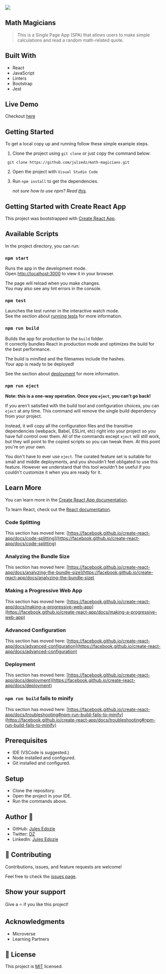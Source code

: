 ![](https://img.shields.io/badge/Microverse-blueviolet)

## Math Magicians
> This is a Single Page App (SPA) that allows users to make simple calculations and read a random math-related quote.


## Built With

- React
- JavaScript
- Linters
- Bootstrap
- Jest


## Live Demo

Checkout [here]()


## Getting Started

To get a local copy up and running follow these simple example steps.
1. Clone the project using `git clone` or just copy the command below:
  ```
   git clone https://github.com/julzedz/math-magicians.git
   ```
2. Open the project with `Visual Studio Code`
3. Run `npm install` to get the dependencies.

   *not sure how to use npm? Read [this](https://docs.npmjs.com/downloading-and-installing-node-js-and-npm).*
   

## Getting Started with Create React App

This project was bootstrapped with [Create React App](https://github.com/facebook/create-react-app).

## Available Scripts

In the project directory, you can run:

### `npm start`

Runs the app in the development mode.\
Open [http://localhost:3000](http://localhost:3000) to view it in your browser.

The page will reload when you make changes.\
You may also see any lint errors in the console.

### `npm test`

Launches the test runner in the interactive watch mode.\
See the section about [running tests](https://facebook.github.io/create-react-app/docs/running-tests) for more information.

### `npm run build`

Builds the app for production to the `build` folder.\
It correctly bundles React in production mode and optimizes the build for the best performance.

The build is minified and the filenames include the hashes.\
Your app is ready to be deployed!

See the section about [deployment](https://facebook.github.io/create-react-app/docs/deployment) for more information.

### `npm run eject`

**Note: this is a one-way operation. Once you `eject`, you can't go back!**

If you aren't satisfied with the build tool and configuration choices, you can `eject` at any time. This command will remove the single build dependency from your project.

Instead, it will copy all the configuration files and the transitive dependencies (webpack, Babel, ESLint, etc) right into your project so you have full control over them. All of the commands except `eject` will still work, but they will point to the copied scripts so you can tweak them. At this point you're on your own.

You don't have to ever use `eject`. The curated feature set is suitable for small and middle deployments, and you shouldn't feel obligated to use this feature. However we understand that this tool wouldn't be useful if you couldn't customize it when you are ready for it.

## Learn More

You can learn more in the [Create React App documentation](https://facebook.github.io/create-react-app/docs/getting-started).

To learn React, check out the [React documentation](https://reactjs.org/).

### Code Splitting

This section has moved here: [https://facebook.github.io/create-react-app/docs/code-splitting](https://facebook.github.io/create-react-app/docs/code-splitting)

### Analyzing the Bundle Size

This section has moved here: [https://facebook.github.io/create-react-app/docs/analyzing-the-bundle-size](https://facebook.github.io/create-react-app/docs/analyzing-the-bundle-size)

### Making a Progressive Web App

This section has moved here: [https://facebook.github.io/create-react-app/docs/making-a-progressive-web-app](https://facebook.github.io/create-react-app/docs/making-a-progressive-web-app)

### Advanced Configuration

This section has moved here: [https://facebook.github.io/create-react-app/docs/advanced-configuration](https://facebook.github.io/create-react-app/docs/advanced-configuration)

### Deployment

This section has moved here: [https://facebook.github.io/create-react-app/docs/deployment](https://facebook.github.io/create-react-app/docs/deployment)

### `npm run build` fails to minify

This section has moved here: [https://facebook.github.io/create-react-app/docs/troubleshooting#npm-run-build-fails-to-minify](https://facebook.github.io/create-react-app/docs/troubleshooting#npm-run-build-fails-to-minify)


## Prerequisites

- IDE (VSCode is suggested.)
- Node installed and configured.
- Git installed and configured.


## Setup

- Clone the repository.
- Open the project in your IDE.
- Run the commands above.


## Author 👤

- GitHub: [Jules Edozie](https://github.com/julzedz)
- Twitter: [DZ](https://twitter.com/julzedz)
- LinkedIn: [Jules Edozie](https://www.linkedin.com/in/jules-edozie-b59b94234/)


## 🤝 Contributing

Contributions, issues, and feature requests are welcome!

Feel free to check the [issues page](https://github.com/julzedz/math-magicians/issues).


## Show your support

Give a ⭐️ if you like this project!


## Acknowledgments

- Microverse
- Learning Partners


## 📝 License

This project is [MIT](./LICENSE) licensed.
